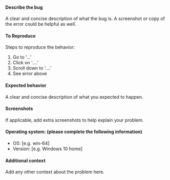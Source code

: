 #### Describe the bug

A clear and concise description of what the bug is.
A screenshot or copy of the error could be helpful as well.

#### To Reproduce

Steps to reproduce the behavior:

1. Go to '...'
2. Click on '....'
3. Scroll down to '....'
4. See error above

#### Expected behavior

A clear and concise description of what you expected to happen.

#### Screenshots

If applicable, add extra screenshots to help explain your problem.

#### Operating system: (please complete the following information)

-   OS: [e.g. win-64]
-   Version: [e.g. Windows 10 home]

#### Additional context

Add any other context about the problem here.
